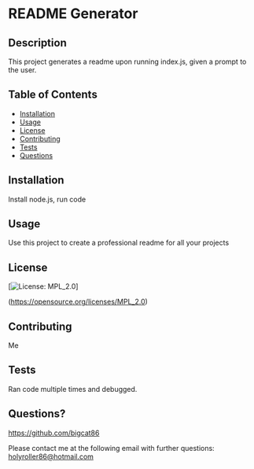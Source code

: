 # README Generator 
## Description
This project generates a readme upon running index.js, given a prompt to the user.
## Table of Contents
* [Installation](https://github.com/bigcat86/readme-generator/blob/main/READMEnew.md#Installation)
* [Usage](https://github.com/bigcat86/readme-generator/blob/main/READMEnew.md#Usage)
* [License](https://github.com/bigcat86/readme-generator/blob/main/READMEnew.md#License)
* [Contributing](https://github.com/bigcat86/readme-generator/blob/main/READMEnew.md#Contributing)
* [Tests](https://github.com/bigcat86/readme-generator/blob/main/READMEnew.md#Tests)
* [Questions](https://github.com/bigcat86/readme-generator/blob/main/READMEnew.md#Questions)
## Installation
Install node.js, run code
## Usage
Use this project to create a professional readme for all your projects
## License
[![License: MPL_2.0](https://img.shields.io/badge/License-MPL_2.0-blue.svg)]

(https://opensource.org/licenses/MPL_2.0)
## Contributing
Me
## Tests
Ran code multiple times and debugged.
## Questions?

https://github.com/bigcat86

Please contact me at the following email with further questions: holyroller86@hotmail.com
  